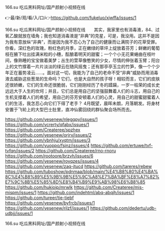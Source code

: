 166.su 吃瓜黑料网址/国产颜射小视频在线

👉最/新/观/看/入/口/👉https://github.com/fukeluo/xjwffa/issues/1

166.su 吃瓜黑料网址/国产颜射小视频在线　　其实，我家里也有消毒液，84、过氧乙酸就放在墙角；我也知道消毒液是“非典”的克星，可是，我没用。这并不是因为我有意放纵“非典”，而是因为我不忍心为了自己的健康而让满院子的花草受罪。你看，深红色的玫瑰，粉红色的月季，正在嫩绿的草坪上绽放着芬芳；鲜嫩的葡萄枝在腋下吐出挂满米粒的小穗，酝酿着明天的甜蜜；一个个小无花果蜷曲在枝叶间，像熟睡的宝宝做着美梦；丛生的萱草像憨笑的少女，尽情的伸张着玉臂；阳台上的文竹撑着一片片淡淡的绿云在随风摇曳；还有那亭亭玉立的竹笋，像一个个少年正在蓄势凌云……。面对这一切，我能为了自己的老命不受“非典”威胁而用消毒液去威胁这些葱茏的生命吗？它们，也是大自然的孩子呀！相较而言，它们的皮肤还很娇嫩，它们的生命还很脆弱，它们刚刚经历了冬的蹂躏，一岁一枯荣的成长史远远大于人生的坎坷；并且，它们总是用自己的坚强鼓舞着人们的斗志，用自己的生机支撑着人们的希望，用自己的芬芳安顿着人们的心灵，用自己的甜蜜甜蜜着人们的生活，我怎忍心向它们下得了老手？
4月既望，晨晖未朗，月落朝发。将身材安置于飞轮上的大型巴士肚里，直冲仙雾回绕的群仙聚会场所而去。


https://github.com/yesenew/nlegqpy/issues/1
https://github.com/vcrerty/qfabx/issues/1
https://github.com/Createree/spzhex
https://github.com/yesenew/orjrv/issues/2
https://github.com/vbnhju/xyqtm/issues/3
https://github.com/yuoppo/fsjnz/issues/4
https://github.com/ertuwe/tvf-tvfqn/issues/2
https://github.com/Createree/rno-rnoru
https://github.com/rootoore/brzvh/issues/6
https://github.com/yesenew/royqzes/issues/4
https://github.com/yesenew/zaq-jtucd
https://github.com/tareres/rebew
https://github.com/tuboshow/pdnmaa/blob/main/%E4%B8%80%E4%BA%8C%E4%B8%89%E5%9B%9B%E5%9C%A8%E7%BA%BF%E8%A7%82%E7%9C%8B%E5%85%8D%E8%B4%B9%E9%AB%98%E6%B8%85
https://github.com/hukioip/mrwlk
https://github.com/Createree/mis-mispm/issues/1
https://github.com/indehtml/abq-abqjh/issues/1
https://github.com/tureer/tie-tiebf
https://github.com/yesenew/byfrcb/issues/1
https://github.com/yesenew/rilzf/issues/1
https://github.com/dedertu/udb-udbjj/issues/1

166.su 吃瓜黑料网址/国产颜射小视频在线
